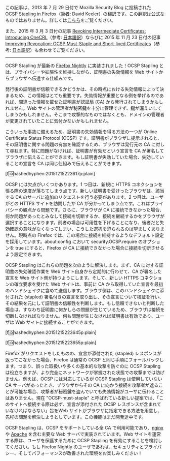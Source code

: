 この記事は、2013 年 7 月 29 日付で Mozilla Security Blog に投稿された [OCSP Stapling in Firefox](https://blog.mozilla.org/security/2013/07/29/ocsp-stapling-in-firefox/)（筆者: David Keeler）の翻訳です。この翻訳は公式なものではありません。詳しくは[こちら](http://mozsec-jp.hatenablog.jp/entry/2015/09/11/025027)をご覧ください。

また、2015 年 3 月 3 日付の記事 [Revoking Intermediate Certificates: Introducing OneCRL](https://blog.mozilla.org/security/2015/03/03/revoking-intermediate-certificates-introducing-onecrl/)（参考: [日本語訳](http://mozsec-jp.hatenablog.jp/entry/2015/11/24/171237)）ならびに 2015 年 11 月 23 日付の記事 [Improving Revocation: OCSP Must-Staple and Short-lived Certificates](https://blog.mozilla.org/security/2015/11/23/improving-revocation-ocsp-must-staple-and-short-lived-certificates/)（参考: [日本語訳](http://mozsec-jp.hatenablog.jp/entry/2015/11/24/171255)）も合わせてご覧ください。

*****

OCSP Stapling が最新の [Firefox Nightly](https://nightly.mozilla.org/) に実装されました！OCSP Stapling とは、プライバシーや拡張性を維持しながら、証明書の失効情報を Web サイトからブラウザへ伝達する仕組みです。

発行後の証明書が信頼できるかどうかは、その時点における失効情報によって決まるため、この情報はとても重要です。失効情報が重要となる例を挙げるのであれば、間違った情報を載せた証明書が認証局 (CA) から発行されてしまうかもしれません。Web サイトの管理者が秘密鍵を十分に管理できず、鍵が漏えいしてしまうかもしれません。そこまで攻撃的なものではなくとも、ドメインの管理者が変更されていたことに気付かないかもしれません。

こういった事故に備えるため、証明書の失効情報を得る方法の一つが Online Certificate Status Protocol (OCSP) です。証明書がブラウザに提示されると、その証明書に関する問題の有無を確認するため、ブラウザは発行元の CA に対して尋ねます。特に問題がなければ、証明書が有効だという宣言を CA が署名してブラウザに伝えることができます。もし証明書が失効していた場合、失効していることの宣言を CA は同じ仕組みで伝えることができます。

[f:id:hashedhyphen:20151215223617p:plain]

OCSP には欠点がいくつかあります。1 つ目は、新規に HTTPS コネクションを張る際の速度が落ちてしまう点です。新しい証明書を受けったブラウザは、該当する CA のサーバに追加のリクエストを行う必要があります。2 つ目は、ユーザがどの HTTPS サイトを訪問したか CA が分かってしまう点です。これはプライバシーの観点から問題です。さらに、ブラウザが CA に接続できなかった場合、何か問題があったとみなして接続を切断するか、接続を継続するかをブラウザが選択することになります。前者の場合は可用性を下げることになり、後者だと失効確認の意味がなくなってしまい、こうした選択を迫られるのは望ましくありません。現時点の Firefox では、この場合に接続を維持するようなデフォルト設定を採用しています。about:config において security.OCSP.require のオプションを true にすると、Firefox が CA に接続できなかった場合に接続を切断させるよう設定できます。

OCSP Stapling はこれらの問題を次のように解決します。まず、CA に対する証明書の失効確認作業を Web サイト自身から定期的に行わせて、CA が署名した宣言を Web サイト側が持つようにします。そして、新しい HTTPS コネクションの確立要求を受けた Web サイトは、事前に CA から取得していた宣言を最初のハンドシェイクに含めて送信します。ブラウザ側は、このハンドシェイクに添付された (stapled) 署名付きの宣言を取り出し、その宣言について検証を行い、その結果を元にして証明書の信頼性を判断します。もし信頼できないと判断した場合は、すなわち証明書に何かしらの問題が生じているため、ブラウザは接続を切断しなければなりません。何も問題が生じなければ証明書は有効であり、ユーザは Web サイトに接続することができます。

[f:id:hashedhyphen:20151215223645p:plain]

[f:id:hashedhyphen:20151215223655p:plain]

Firefox がリクエストをしたものの、宣言が添付された (stapled) レスポンスが返ってこなかった場合、Firefox は通常の OCSP と同じ手順にフォールバックします。つまり、誤った取扱いや多くの基本的な攻撃を防ぐのに OCSP Stapling は役立ちますが、より完全にネットワークが掌握された状態での攻撃までは防げません。例えば、OCSP には対応しているが OCSP Stapling は使用していない CA サーバがあったとき、ブラウザからその CA に向かう接続を攻撃者が遮ることが可能な場合、攻撃者が秘密鍵を盗んでいても失効情報がユーザに伝わることはありません。現在 "OCSP-must-staple" と呼ばれている新しい提案では、「このサイトへ接続する際は必ず、宣言が添付された OCSP レスポンスが含まれていなければならない」旨をWeb サイトがブラウザに指定できる方法を用意し、先程の問題を解決しようとしています。この機能はまだ開発途中です。

OCSP Stapling は、OCSP をサポートしている全 CA で利用可能であり、[nginx](http://nginx.org/en/docs/http/ngx_http_ssl_module.html#ssl_stapling) や [Apache](https://httpd.apache.org/docs/current/mod/mod_ssl.html#sslusestapling) を含む主要な Web サーバで実装されています。Web サイトを運営する際は、ユーザを保護するために OCSP Stapling を有効にすることを検討してください。もし Firefox Nightly のユーザであれば、セキュリティとプライバシー、そしてパフォーマンスが改善された環境をお楽しみください！
